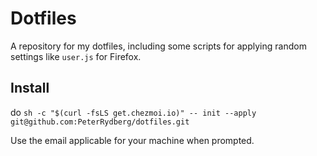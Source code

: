 # Dotfiles
A repository for my dotfiles, including some scripts for applying random settings like `user.js` for Firefox.

## Install
do `sh -c "$(curl -fsLS get.chezmoi.io)" -- init --apply git@github.com:PeterRydberg/dotfiles.git`

Use the email applicable for your machine when prompted.
